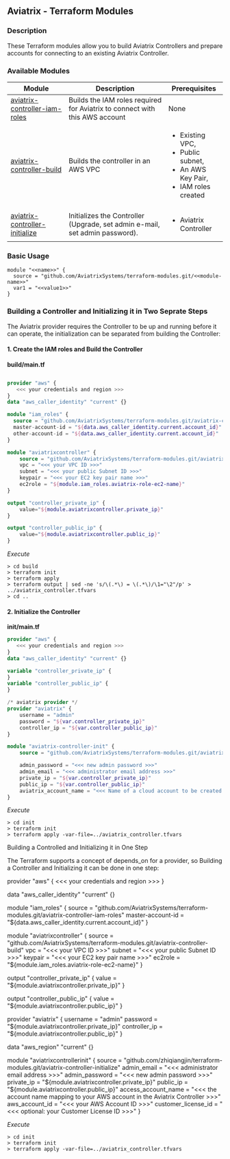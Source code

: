 ## Aviatrix - Terraform Modules

### Description
These Terraform modules allow you to build Aviatrix Controllers and prepare accounts for connecting to an existing Aviatrix Controller.

### Available Modules

| Module  | Description | Prerequisites |
| ------- | ----------- | ------------- |
| [aviatrix-controller-iam-roles](./aviatrix-controller-iam-roles) | Builds the IAM roles required for Aviatrix to connect with this AWS account | None |
| [aviatrix-controller-build](./aviatrix-controller-build) | Builds the controller in an AWS VPC | <ul><li>Existing VPC,</li><li>Public subnet,</li><li>An AWS Key Pair,</li><li>IAM roles created</li></ul> |
| [aviatrix-controller-initialize](./aviatrix-controller-initialize) | Initializes the Controller (Upgrade, set admin e-mail, set admin password). | <ul><li>Aviatrix Controller</li></ul> |

### Basic Usage

```
module "<<name>>" {
  source = "github.com/AviatrixSystems/terraform-modules.git/<<module-name>>"
  var1 = "<<value1>>"
}
```

### Building a Controller and Initializing it in Two Seprate Steps

The Aviatrix provider requires the Controller to be up and running before it can operate, the initialization can be separated from building the Controller:

#### 1. Create the IAM roles and Build the Controller

**build/main.tf**

``` terraform

provider "aws" {
   <<< your credentials and region >>>
}
data "aws_caller_identity" "current" {}

module "iam_roles" {
  source = "github.com/AviatrixSystems/terraform-modules.git/aviatrix-controller-iam-roles"
  master-account-id = "${data.aws_caller_identity.current.account_id}"
  other-account-id = "${data.aws_caller_identity.current.account_id}"
}

module "aviatrixcontroller" {
    source = "github.com/AviatrixSystems/terraform-modules.git/aviatrix-controller-build"
    vpc = "<<< your VPC ID >>>"
    subnet = "<<< your public Subnet ID >>>"
    keypair = "<<< your EC2 key pair name >>>"
    ec2role = "${module.iam_roles.aviatrix-role-ec2-name}"
}

output "controller_private_ip" {
    value="${module.aviatrixcontroller.private_ip}"
}

output "controller_public_ip" {
    value="${module.aviatrixcontroller.public_ip}"
}

```

*Execute*

``` shell
> cd build
> terraform init
> terraform apply
> terraform output | sed -ne 's/\(.*\) = \(.*\)/\1="\2"/p' > ../aviatrix_controller.tfvars
> cd ..
```

#### 2. Initialize the Controller

**init/main.tf**

``` terraform
provider "aws" {
   <<< your credentials and region >>>
}
data "aws_caller_identity" "current" {}

variable "controller_private_ip" {
}
variable "controller_public_ip" {
}

/* aviatrix provider */
provider "aviatrix" {
    username = "admin"
    password = "${var.controller_private_ip}"
    controller_ip = "${var.controller_public_ip}"
}

module "aviatrix-controller-init" {
    source = "github.com/AviatrixSystems/terraform-modules.git/aviatrix-controller-initialize"

    admin_password = "<<< new admin password >>>"
    admin_email = "<<< administrator email address >>>"
    private_ip = "${var.controller_private_ip}"
    public_ip = "${var.controller_public_ip}"
    aviatrix_account_name = "<<< Name of a cloud account to be created on the new controller >>>" 
}

```

*Execute*

``` shell
> cd init
> terraform init
> terraform apply -var-file=../aviatrix_controller.tfvars
```

Building a Controlled and Initializing it in One Step

The Terraform supports a concept of depends_on for a provider, so Building a Controller and Initializing it can be done in one step:

provider "aws" {
  <<< your credentials and region >>>
}

data "aws_caller_identity" "current" {}

module "iam_roles" {
  source            = "github.com/AviatrixSystems/terraform-modules.git/aviatrix-controller-iam-roles"
  master-account-id = "${data.aws_caller_identity.current.account_id}"
}

module "aviatrixcontroller" {
    source  = "github.com/AviatrixSystems/terraform-modules.git/aviatrix-controller-build"
    vpc     = "<<< your VPC ID >>>"
    subnet  = "<<< your public Subnet ID >>>"
    keypair = "<<< your EC2 key pair name >>>"
    ec2role = "${module.iam_roles.aviatrix-role-ec2-name}"
}

output "controller_private_ip" {
    value = "${module.aviatrixcontroller.private_ip}"
}

output "controller_public_ip" {
    value = "${module.aviatrixcontroller.public_ip}"
}

provider "aviatrix" {
    username      = "admin"
    password      = "${module.aviatrixcontroller.private_ip}"
    controller_ip = "${module.aviatrixcontroller.public_ip}"
}

data "aws_region" "current" {}

module "aviatrixcontrollerinit" {
   source              = "github.com/zhiqiangjin/terraform-modules.git/aviatrix-controller-initialize"
   admin_email         = "<<< administrator email address >>>"
   admin_password      = "<<< new admin password >>>"
   private_ip          = "${module.aviatrixcontroller.private_ip}"
   public_ip           = "${module.aviatrixcontroller.public_ip}"
   access_account_name = "<<< the account name mapping to your AWS account in the Aviatrix Controller >>>"
   aws_account_id      = "<<< your AWS Account ID >>>"
   customer_license_id = "<<< optional: your Customer License ID >>>"
}

*Execute*

``` shell
> cd init
> terraform init
> terraform apply -var-file=../aviatrix_controller.tfvars
```
